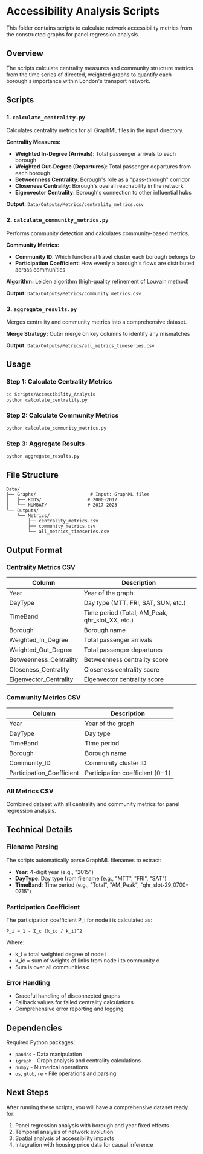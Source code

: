 # Accessibility Analysis Scripts

This folder contains scripts to calculate network accessibility metrics from the constructed graphs for panel regression analysis.

## Overview

The scripts calculate centrality measures and community structure metrics from the time series of directed, weighted graphs to quantify each borough's importance within London's transport network.

## Scripts

### 1. `calculate_centrality.py`
Calculates centrality metrics for all GraphML files in the input directory.

**Centrality Measures:**
- **Weighted In-Degree (Arrivals)**: Total passenger arrivals to each borough
- **Weighted Out-Degree (Departures)**: Total passenger departures from each borough  
- **Betweenness Centrality**: Borough's role as a "pass-through" corridor
- **Closeness Centrality**: Borough's overall reachability in the network
- **Eigenvector Centrality**: Borough's connection to other influential hubs

**Output:** `Data/Outputs/Metrics/centrality_metrics.csv`

### 2. `calculate_community_metrics.py`
Performs community detection and calculates community-based metrics.

**Community Metrics:**
- **Community ID**: Which functional travel cluster each borough belongs to
- **Participation Coefficient**: How evenly a borough's flows are distributed across communities

**Algorithm:** Leiden algorithm (high-quality refinement of Louvain method)

**Output:** `Data/Outputs/Metrics/community_metrics.csv`

### 3. `aggregate_results.py`
Merges centrality and community metrics into a comprehensive dataset.

**Merge Strategy:** Outer merge on key columns to identify any mismatches

**Output:** `Data/Outputs/Metrics/all_metrics_timeseries.csv`

## Usage

### Step 1: Calculate Centrality Metrics
```bash
cd Scripts/Accessibility_Analysis
python calculate_centrality.py
```

### Step 2: Calculate Community Metrics
```bash
python calculate_community_metrics.py
```

### Step 3: Aggregate Results
```bash
python aggregate_results.py
```

## File Structure

```
Data/
├── Graphs/                    # Input: GraphML files
│   ├── RODS/                 # 2000-2017
│   └── NUMBAT/               # 2017-2023
└── Outputs/
    └── Metrics/
        ├── centrality_metrics.csv
        ├── community_metrics.csv
        └── all_metrics_timeseries.csv
```

## Output Format

### Centrality Metrics CSV
| Column | Description |
|--------|-------------|
| Year | Year of the graph |
| DayType | Day type (MTT, FRI, SAT, SUN, etc.) |
| TimeBand | Time period (Total, AM_Peak, qhr_slot_XX, etc.) |
| Borough | Borough name |
| Weighted_In_Degree | Total passenger arrivals |
| Weighted_Out_Degree | Total passenger departures |
| Betweenness_Centrality | Betweenness centrality score |
| Closeness_Centrality | Closeness centrality score |
| Eigenvector_Centrality | Eigenvector centrality score |

### Community Metrics CSV
| Column | Description |
|--------|-------------|
| Year | Year of the graph |
| DayType | Day type |
| TimeBand | Time period |
| Borough | Borough name |
| Community_ID | Community cluster ID |
| Participation_Coefficient | Participation coefficient (0-1) |

### All Metrics CSV
Combined dataset with all centrality and community metrics for panel regression analysis.

## Technical Details

### Filename Parsing
The scripts automatically parse GraphML filenames to extract:
- **Year**: 4-digit year (e.g., "2015")
- **DayType**: Day type from filename (e.g., "MTT", "FRI", "SAT")
- **TimeBand**: Time period (e.g., "Total", "AM_Peak", "qhr_slot-29_0700-0715")

### Participation Coefficient
The participation coefficient P_i for node i is calculated as:
```
P_i = 1 - Σ_c (k_ic / k_i)^2
```
Where:
- k_i = total weighted degree of node i
- k_ic = sum of weights of links from node i to community c
- Sum is over all communities c

### Error Handling
- Graceful handling of disconnected graphs
- Fallback values for failed centrality calculations
- Comprehensive error reporting and logging

## Dependencies

Required Python packages:
- `pandas` - Data manipulation
- `igraph` - Graph analysis and centrality calculations
- `numpy` - Numerical operations
- `os`, `glob`, `re` - File operations and parsing

## Next Steps

After running these scripts, you will have a comprehensive dataset ready for:
1. Panel regression analysis with borough and year fixed effects
2. Temporal analysis of network evolution
3. Spatial analysis of accessibility impacts
4. Integration with housing price data for causal inference

